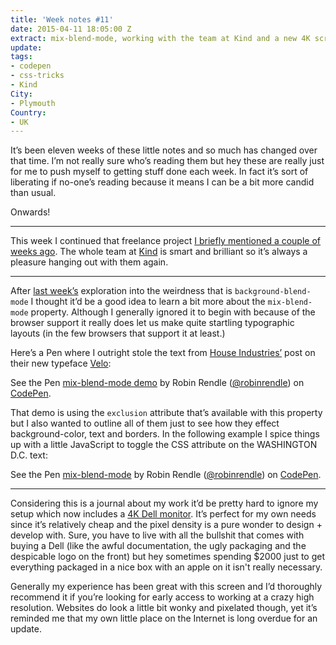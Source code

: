 ```yaml
---
title: 'Week notes #11'
date: 2015-04-11 18:05:00 Z
extract: mix-blend-mode, working with the team at Kind and a new 4K screen
update: 
tags:
- codepen
- css-tricks
- Kind
City:
- Plymouth
Country:
- UK
---
```


It’s been eleven weeks of these little notes and so much has changed over that time. I’m not really sure who’s reading them but hey these are really just for me to push myself to getting stuff done each week. In fact it’s sort of liberating if no-one’s reading because it means I can be a bit more candid than usual.

Onwards!

***

This week I continued that freelance project [I briefly mentioned a couple of weeks ago](http://robinrendle.com/notes/week-notes-9/). The whole team at [Kind](http://madebykind.com) is smart and brilliant so it’s always a pleasure hanging out with them again.

***


After [last week’s](http://robinrendle.com/notes/week-notes/10) exploration into the weirdness that is `background-blend-mode` I thought it’d be a good idea to learn a bit more about the `mix-blend-mode` property. Although I generally ignored it to begin with because of the browser support it really does let us make quite startling typographic layouts (in the few browsers that support it at least.) 

Here’s a Pen where I outright stole the text from [House Industries’](http://www.houseind.com/) post on their new typeface [Velo](http://houseindustries.cmail1.com/t/ViewEmail/y/68885BCE0F413AE5/B9C37F14E9781D9EA7F290B8E8FDC6A0):

<p data-height="668" data-theme-id="0" data-slug-hash="gbNjGm" data-default-tab="result" data-user="robinrendle" class='codepen'>See the Pen <a href='http://codepen.io/robinrendle/pen/gbNjGm/'>mix-blend-mode demo</a> by Robin Rendle (<a href='http://codepen.io/robinrendle'>@robinrendle</a>) on <a href='http://codepen.io'>CodePen</a>.</p>
<script async src="//assets.codepen.io/assets/embed/ei.js"></script>

That demo is using the `exclusion` attribute that’s available with this property but I also wanted to outline all of them just to see how they effect background-color, text and borders. In the following example I spice things up with a little JavaScript to toggle the CSS attribute on the WASHINGTON D.C. text:

<p data-height="700" data-theme-id="0" data-slug-hash="wBLyLg" data-default-tab="result" data-user="robinrendle" class='codepen'>See the Pen <a href='http://codepen.io/robinrendle/pen/wBLyLg/'>mix-blend-mode</a> by Robin Rendle (<a href='http://codepen.io/robinrendle'>@robinrendle</a>) on <a href='http://codepen.io'>CodePen</a>.</p>

***

Considering this is a journal about my work it’d be pretty hard to ignore my setup which now includes a [4K Dell monitor](http://www.amazon.co.uk/Dell-P2415Q-Premium-Widescreen-Monitor/dp/B00QAJ2MOM/ref=sr_1_1?ie=UTF8&qid=1427891619&sr=8-1&keywords=Dell+P2415Q+24+Inch+IPS+4K+UHD+Premium+Widescreen+Monitor#productDetails). It’s perfect for my own needs since it’s relatively cheap and the pixel density is a pure wonder to design + develop with. Sure, you have to live with all the bullshit that comes with buying a Dell (like the awful documentation, the ugly packaging and the despicable logo on the front) but hey sometimes spending $2000 just to get everything packaged in a nice box with an apple on it isn't really necessary.

Generally my experience has been great with this screen and I’d thoroughly recommend it if you’re looking for early access to working at a crazy high resolution. Websites do look a little bit wonky and pixelated though, yet it’s reminded me that my own little place on the Internet is long overdue for an update.
